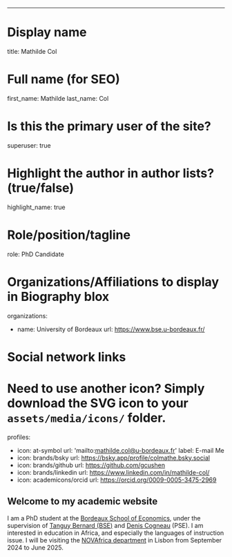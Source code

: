 ---
# Display name
title: Mathilde Col

# Full name (for SEO)
first_name: Mathilde
last_name: Col

# Is this the primary user of the site?
superuser: true

# Highlight the author in author lists? (true/false)
highlight_name: true

# Role/position/tagline
role: PhD Candidate

# Organizations/Affiliations to display in Biography blox
organizations:
  - name: University of Bordeaux
    url: https://www.bse.u-bordeaux.fr/

# Social network links
# Need to use another icon? Simply download the SVG icon to your `assets/media/icons/` folder.
profiles:
  - icon: at-symbol
    url: 'mailto:mathilde.col@u-bordeaux.fr'
    label: E-mail Me
  - icon: brands/bsky
    url: https://bsky.app/profile/colmathe.bsky.social
  - icon: brands/github
    url: https://github.com/gcushen
  - icon: brands/linkedin
    url: https://www.linkedin.com/in/mathilde-col/
  - icon: academicons/orcid
    url: https://orcid.org/0009-0005-3475-2969




## Welcome to my academic website

I am a PhD student at the [Bordeaux School of Economics](https://www.bse.u-bordeaux.fr/), under the supervision of [Tanguy Bernard (BSE)](https://sites.google.com/view/tanguybernard/home) and [Denis Cogneau](https://www.parisschoolofeconomics.eu/fr/cogneau-denis/) (PSE). I am interested in education in Africa, and especially the languages of instruction issue. I will be visiting the [NOVAfrica department](https://novafrica.org/) in Lisbon from September 2024 to June 2025.
